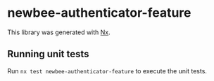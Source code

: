 # newbee-authenticator-feature

This library was generated with [Nx](https://nx.dev).

## Running unit tests

Run `nx test newbee-authenticator-feature` to execute the unit tests.
